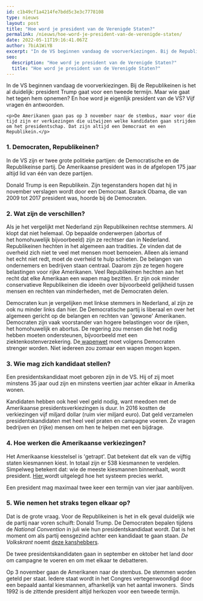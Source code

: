 ```yaml
---
id: c1b49cf1a4214fe7bdd5c3e3c7778108
type: nieuws
layout: post
title: "Hoe word je president van de Verenigde Staten?"
permalink: /nieuws/hoe-word-je-president-van-de-verenigde-staten/
date: 2022-05-11T19:16:41.067Z
author: 7biA1WiYB
excerpt: "In de VS beginnen vandaag de voorverkiezingen. Bij de Republikeinen is het al duidelijk: president Trump gaat voor een tweede termijn. Maar wie gaat het tegen hem opnemen? En hoe word je eigenlijk president van de VS? Vijf vragen én antwoorden.  "
seo:
  description: "Hoe word je president van de Verenigde Staten?"
  title: "Hoe word je president van de Verenigde Staten?"
---
```

In de VS beginnen vandaag de voorverkiezingen. Bij de Republikeinen is het al duidelijk: president Trump gaat voor een tweede termijn. Maar wie gaat het tegen hem opnemen? En hoe word je eigenlijk president van de VS? Vijf vragen én antwoorden.  

    <p>De Amerikanen gaan pas op 3 november naar de stembus, maar voor die tijd zijn er verkiezingen die uitwijzen welke kandidaten gaan strijden om het presidentschap. Dat zijn altijd een Democraat en een Republikein.</p>
<h3>1. Democraten, Republikeinen?</h3>
<p>In de VS zijn er twee grote politieke partijen: de Democratische en de Republikeinse partij. De Amerikaanse president was in de afgelopen 175 jaar altijd lid van één van deze partijen.</p>
<p>Donald Trump is een Republikein. Zijn tegenstanders hopen dat hij in november verslagen wordt door een Democraat. Barack Obama, die van 2009 tot 2017 president was, hoorde bij de Democraten. </p>
<h3>2. Wat zijn de verschillen?</h3>
<p>Als je het vergelijkt met Nederland zijn Republikeinen rechtse stemmers. Al klopt dat niet helemaal. Op bepaalde onderwerpen (abortus of het homohuwelijk bijvoorbeeld) zijn ze rechtser dan in Nederland. Republikeinen hechten in het algemeen aan tradities. Ze vinden dat de overheid zich niet te veel met mensen moet bemoeien. Alleen als iemand het echt niet redt, moet de overheid te hulp schieten. De belangen van ondernemers en bedrijven staan centraal. Daarom zijn ze tegen hogere belastingen voor rijke Amerikanen. Veel Republikeinen hechten aan het recht dat elke Amerikaan een wapen mag bezitten. Er zijn ook minder conservatieve Republikeinen die ideeën over bijvoorbeeld gelijkheid tussen mensen en rechten van minderheden, met de Democraten delen.</p>
<p>Democraten kun je vergelijken met linkse stemmers in Nederland, al zijn ze ook nu minder links dan hier. De Democratische partij is liberaal en over het algemeen gericht op de belangen en rechten van 'gewone' Amerikanen. Democraten zijn vaak voorstander van hogere belastingen voor de rijken, het homohuwelijk en abortus. De regering zou mensen die het nodig hebben moeten ondersteunen, bijvoorbeeld met een ziektenkostenverzekering. De<a href="https://7dagen.netlify.app/nieuws/amerikaanse-protesten-tegen-vuurwapens" target="_blank"> wapenwet</a> moet volgens Democraten strenger worden. Niet iedereen zou zomaar een wapen mogen kopen.</p>
<h3>3. Wie mag zich kandidaat stellen?</h3>
<p>Een presidentskandidaat moet geboren zijn in de VS. Hij of zij moet minstens 35 jaar oud zijn en minstens veertien jaar achter elkaar in Amerika wonen. </p>
<p>Kandidaten hebben ook heel veel geld nodig, want meedoen met de Amerikaanse presidentsverkiezingen is duur. In 2016 kostten de verkiezingen vijf miljard dollar (ruim vier miljard euro). Dat geld verzamelen presidentskandidaten met heel veel praten en campagne voeren. Ze vragen bedrijven en (rijke) mensen om hen te helpen met een bijdrage. </p>
<h3>4. Hoe werken die Amerikaanse verkiezingen?</h3>
<p>Het Amerikaanse kiesstelsel is 'getrapt'. Dat betekent dat elk van de vijftig staten kiesmannen kiest. In totaal zijn er 538 kiesmannen te verdelen. Simpelweg betekent dat: wie de meeste kiesmannen binnenhaalt, wordt president. <a href="https://7dagen.netlify.app/nieuws/de-amerikaanse-verkiezingen-voor-beginners" target="_blank">Hier </a>wordt uitgelegd hoe het systeem precies werkt. </p>
<p>Een president mag maximaal twee keer een termijn van vier jaar aanblijven. </p>
<h3>5. Wie nemen het straks tegen elkaar op?</h3>
<p>Dat is de grote vraag. Voor de Republikeinen is het in elk geval duidelijk wie de partij naar voren schuift: Donald Trump. De Democraten bepalen tijdens de <em>National Convention </em>in juli wie hun presidentskandidaat wordt. Dat is het moment om als partij eensgezind achter een kandidaat te gaan staan. <em>De Volkskrant</em> noemt <a href="https://www.volkskrant.nl/nieuws-achtergrond/welke-democraat-kan-trump-verslaan-dit-zijn-de-kanshebbers~b0044e81/" target="_blank">deze kanshebbers</a>.</p>
<p>De twee presidentskandidaten gaan in september en oktober het land door om campagne te voeren en om met elkaar te debatteren. </p>
<p>Op 3 november gaan de Amerikanen naar de stembus. De stemmen worden geteld per staat. Iedere staat wordt in het Congres vertegenwoordigd door een bepaald aantal kiesmannen, afhankelijk van het aantal inwoners.  Sinds 1992 is de zittende president altijd herkozen voor een tweede termijn.</p>  
